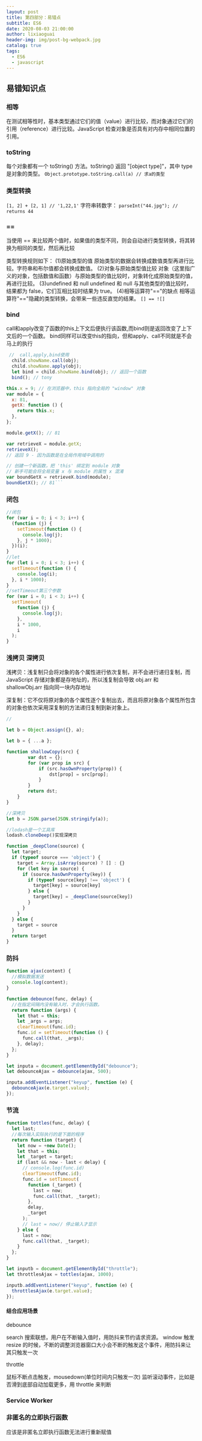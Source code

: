 ```yaml
---
layout: post
title: 第四部分：易错点
subtitle: ES6
date: 2020-08-03 21:00:00
author: lixiaoguai
header-img: img/post-bg-webpack.jpg
catalog: true
tags:
  - ES6
  - javascript
---
```


## 易错知识点

### 相等

在测试相等性时，基本类型通过它们的值（value）进行比较，而对象通过它们的引用（reference）进行比较。JavaScript 检查对象是否具有对内存中相同位置的引用。

### toString

每个对象都有一个 toString() 方法。toString() 返回 "[object type]"，其中 type 是对象的类型。
`Object.prototype.toString.call(a) // 求a的类型`

### 类型转换

`[1, 2] + [2, 1] // '1,22,1'`
字符串转数字：
`parseInt("44.jpg"); // returns 44`

### ==

当使用 == 来比较两个值时，如果值的类型不同，则会自动进行类型转换，将其转换为相同的类型，然后再比较

类型转换规则如下：
(1)原始类型的值
原始类型的数据会转换成数值类型再进行比较。字符串和布尔值都会转换成数值。
(2)对象与原始类型值比较
对象（这里指广义的对象，包括数值和函数）与原始类型的值比较时，对象转化成原始类型的值，再进行比较。
(3)undefined 和 null
undefined 和 null 与其他类型的值比较时，结果都为 false，它们互相比较时结果为 true。
(4)相等运算符"=="的缺点
相等运算符"=="隐藏的类型转换，会带来一些违反直觉的结果。
`[] == ![]`

### bind

call和apply改变了函数的this上下文后便执行该函数,而bind则是返回改变了上下文后的一个函数。
bind同样可以改变this的指向，但和apply、call不同就是不会马上的执行

```js
 //  call,apply,bind使用
  child.showName.call(obj);
  child.showName.apply(obj);
  let bind = child.showName.bind(obj); // 返回一个函数
  bind(); // tony
```

````js
this.x = 9; // 在浏览器中，this 指向全局的 "window" 对象
var module = {
  x: 81,
  getX: function () {
    return this.x;
  },
};

module.getX(); // 81

var retrieveX = module.getX;
retrieveX();
// 返回 9 - 因为函数是在全局作用域中调用的

// 创建一个新函数，把 'this' 绑定到 module 对象
// 新手可能会将全局变量 x 与 module 的属性 x 混淆
var boundGetX = retrieveX.bind(module);
boundGetX(); // 81```
````

### 闭包

```js
//闭包
for (var i = 0; i < 3; i++) {
  (function (j) {
    setTimeout(function () {
      console.log(j);
    }, j * 1000);
  })(i);
}
//let
for (let i = 0; i < 3; i++) {
  setTimeout(function () {
    console.log(i);
  }, i * 1000);
}
//setTimeout第三个参数
for (var i = 0; i < 3; i++) {
  setTimeout(
    function (j) {
      console.log(j);
    },
    i * 1000,
    i
  );
}
```

### 浅拷贝 深拷贝

浅拷贝：浅复制只会将对象的各个属性进行依次复制，并不会进行递归复制，而 JavaScript 存储对象都是存地址的，所以浅复制会导致 obj.arr 和 shallowObj.arr 指向同一块内存地址

深复制：它不仅将原对象的各个属性逐个复制出去，而且将原对象各个属性所包含的对象也依次采用深复制的方法递归复制到新对象上。

```js
//

let b = Object.assign({}, a);

let b = { ...a };

function shallowCopy(src) {
        var dst = {};
        for (var prop in src) {
            if (src.hasOwnProperty(prop)) {
                dst[prop] = src[prop];
            }
        }
        return dst;
    }
}

//深拷贝
let b = JSON.parse(JSON.stringify(a));

//lodash是一个工具库
lodash.cloneDeep()实现深拷贝

function _deepClone(source) {
  let target;
  if (typeof source === 'object') {
    target = Array.isArray(source) ? [] : {}
    for (let key in source) {
      if (source.hasOwnProperty(key)) {
        if (typeof source[key] !== 'object') {
          target[key] = source[key]
        } else {
          target[key] = _deepClone(source[key])
        }
      }
    }
  } else {
    target = source
  }
  return target
}
```

### 防抖

```js
function ajax(content) {
  //模拟数据发送
  console.log(content);
}

function debounce(func, delay) {
  //在指定间隔内没有输入时，才会执行函数。
  return function (args) {
    let that = this;
    let _args = args;
    clearTimeout(func.id);
    func.id = setTimeout(function () {
      func.call(that, _args);
    }, delay);
  };
}

let inputa = document.getElementById("debounce");
let debounceAjax = debounce(ajax, 500);

inputa.addEventListener("keyup", function (e) {
  debounceAjax(e.target.value);
});
```

### 节流

```js
function tottles(func, delay) {
  let last;
  //每次输入实际执行的是下面的程序
  return function (target) {
    let now = +new Date();
    let that = this;
    let _target = target;
    if (last && now - last < delay) {
      // console.log(func.id)
      clearTimeout(func.id);
      func.id = setTimeout(
        function (_target) {
          last = now;
          func.call(that, _target);
        },
        delay,
        _target
      );
      // last = now// 停止输入才显示
    } else {
      last = now;
      func.call(that, _target);
    }
  };
}

let inputb = document.getElementById("throttle");
let throttlesAjax = tottles(ajax, 1000);

inputb.addEventListener("keyup", function (e) {
  throttlesAjax(e.target.value);
});
```

#### 结合应用场景

debounce

search 搜索联想，用户在不断输入值时，用防抖来节约请求资源。
window 触发 resize 的时候，不断的调整浏览器窗口大小会不断的触发这个事件，用防抖来让其只触发一次

throttle

鼠标不断点击触发，mousedown(单位时间内只触发一次)
监听滚动事件，比如是否滑到底部自动加载更多，用 throttle 来判断

### Service Worker

### 非匿名的立即执行函数

应该是非匿名立即执行函数无法进行重新赋值
